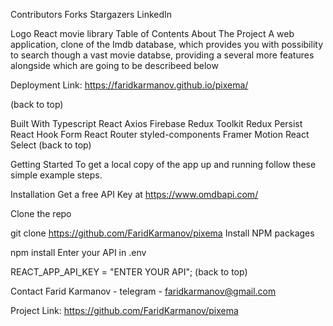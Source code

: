 Contributors Forks Stargazers LinkedIn

Logo
React movie library
Table of Contents
About The Project
A web application, clone of the Imdb database, which provides you with possibility to search though a vast movie databse, providing a several more features alongside which are going to be describeed below

Deployment Link: https://faridkarmanov.github.io/pixema/

(back to top)

Built With
Typescript
React
Axios
Firebase
Redux Toolkit
Redux Persist
React Hook Form
React Router
styled-components
Framer Motion
React Select
(back to top)

Getting Started
To get a local copy of the app up and running follow these simple example steps.

Installation
Get a free API Key at https://www.omdbapi.com/

Clone the repo

git clone https://github.com/FaridKarmanov/pixema
Install NPM packages

npm install
Enter your API in .env

REACT_APP_API_KEY = "ENTER YOUR API";
(back to top)

Contact
Farid Karmanov - telegram - faridkarmanov@gmail.com

Project Link: https://github.com/FaridKarmanov/pixema
